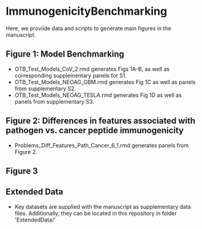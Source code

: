 # ImmunogenicityBenchmarking
Here, we proviide data and scripts to generate main figures in the manuscript.

## Figure 1: Model Benchmarking
- OTB_Test_Models_CoV_2.rmd generates Figs 1A-B, as well as corresponding supplementary panels for S1.
- OTB_Test_Models_NEOAG_GBM.rmd generates Fig 1C as well as panels from supplementary S2.
- OTB_Test_Models_NEOAG_TESLA.rmd generates Fig 1D as well as panels from supplementary S3. 

## Figure 2: Differences in features associated with pathogen vs. cancer peptide immunogenicity
- Problems_Diff_Features_Path_Cancer_6_1.rmd generates panels from Figure 2.

## Figure 3

## Extended Data
- Key datasets are supplied with the manuscript as supplementary data files. Additionally, they can be located in this repository in folder 'ExtendedData/' 
